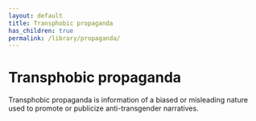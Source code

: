 ```yaml
---
layout: default
title: Transphobic propaganda
has_children: true
permalink: /library/propaganda/
---
```


# Transphobic propaganda

Transphobic propaganda is information of a biased or misleading nature used to promote or publicize
anti-transgender narratives.
